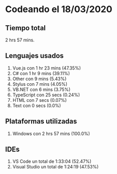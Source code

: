 # Codeando el 18/03/2020

## Tiempo total
2 hrs 57 mins.

## Lenguajes usados
1. Vue.js con 1 hr 23 mins (47.35%)
1. C# con 1 hr 9 mins (39.11%)
1. Other con 9 mins (5.43%)
1. Stylus con 7 mins (4.05%)
1. VB.NET con 6 mins (3.75%)
1. TypeScript con 25 secs (0.24%)
1. HTML con 7 secs (0.07%)
1. Text con 0 secs (0.0%)

## Plataformas utilizadas
1. Windows con 2 hrs 57 mins (100.0%)

## IDEs
1. VS Code un total de 1:33:04 (52.47%)
1. Visual Studio un total de 1:24:19 (47.53%)

